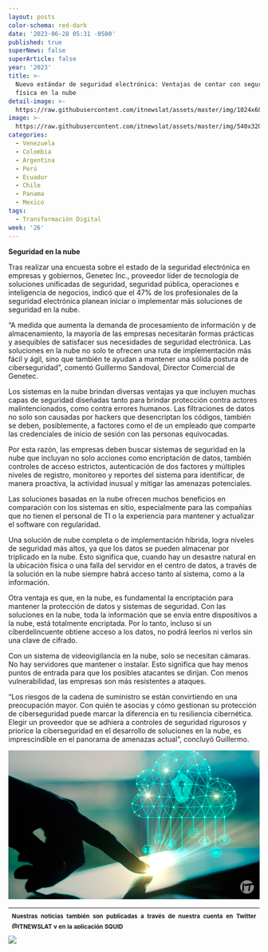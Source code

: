 ```yaml
---
layout: posts
color-schema: red-dark
date: '2023-06-28 05:31 -0500'
published: true
superNews: false
superArticle: false
year: '2023'
title: >-
  Nuevo estándar de seguridad electrónica: Ventajas de contar con seguridad
  física en la nube
detail-image: >-
  https://raw.githubusercontent.com/itnewslat/assets/master/img/1024x680/tablet-de-nube-segura-g.jpg
image: >-
  https://raw.githubusercontent.com/itnewslat/assets/master/img/540x320/tablet-de-nube-segura-p.jpg
categories:
  - Venezuela
  - Colombia
  - Argentina
  - Perú
  - Ecuador
  - Chile
  - Panama
  - Mexico
tags:
  - Transformación Digital
week: '26'
---
```

**Seguridad en la nube**

Tras realizar una encuesta sobre el estado de la seguridad electrónica en empresas y gobiernos, Genetec Inc., proveedor líder de tecnología de soluciones unificadas de seguridad, seguridad pública, operaciones e inteligencia de negocios, indicó que el 47% de los profesionales de la seguridad electrónica planean iniciar o implementar más soluciones de seguridad en la nube.

“A medida que aumenta la demanda de procesamiento de información y de almacenamiento, la mayoría de las empresas necesitarán formas prácticas y asequibles de satisfacer sus necesidades de seguridad electrónica. Las soluciones en la nube no solo te ofrecen una ruta de implementación más fácil y ágil, sino que también te ayudan a mantener una sólida postura de ciberseguridad”, comentó Guillermo Sandoval, Director Comercial de Genetec.

Los sistemas en la nube brindan diversas ventajas ya que incluyen muchas capas de seguridad diseñadas tanto para brindar protección contra actores malintencionados, como contra errores humanos. Las filtraciones de datos no solo son causadas por hackers que desencriptan los códigos, también se deben, posiblemente, a factores como el de un empleado que comparte las credenciales de inicio de sesión con las personas equivocadas. 

Por esta razón, las empresas deben buscar sistemas de seguridad en la nube que incluyan no solo acciones como encriptación de datos, también controles de acceso estrictos, autenticación de dos factores y múltiples niveles de registro, monitoreo y reportes del sistema para identificar, de manera proactiva, la actividad inusual y mitigar las amenazas potenciales.

Las soluciones basadas en la nube ofrecen muchos beneficios en comparación con los sistemas en sitio, especialmente para las compañías que no tienen el personal de TI o la experiencia para mantener y actualizar el software con regularidad.

Una solución de nube completa o de implementación híbrida, logra niveles de seguridad más altos, ya que los datos se pueden almacenar por triplicado en la nube. Esto significa que, cuando hay un desastre natural en la ubicación física o una falla del servidor en el centro de datos, a través de la solución en la nube siempre habrá acceso tanto al sistema, como a la información.

Otra ventaja es que, en la nube, es fundamental la encriptación para mantener la protección de datos y sistemas de seguridad. Con las soluciones en la nube, toda la información que se envía entre dispositivos a la nube, está totalmente encriptada. Por lo tanto, incluso si un ciberdelincuente obtiene acceso a los datos, no podrá leerlos ni verlos sin una clave de cifrado.

Con un sistema de videovigilancia en la nube, solo se necesitan cámaras. No hay servidores que mantener o instalar. Esto significa que hay menos puntos de entrada para que los posibles atacantes se dirijan. Con menos vulnerabilidad, las empresas son más resistentes a ataques.

“Los riesgos de la cadena de suministro se están convirtiendo en una preocupación mayor. Con quién te asocias y cómo gestionan su protección de ciberseguridad puede marcar la diferencia en tu resiliencia cibernética. Elegir un proveedor que se adhiera a controles de seguridad rigurosos y priorice la ciberseguridad en el desarrollo de soluciones en la nube, es imprescindible en el panorama de amenazas actual”, concluyó Guillermo.

![](https://raw.githubusercontent.com/itnewslat/assets/master/img/540x320/tablet-de-nube-segura-p.jpg)

<table style="height: 42px;" width="569">
<tbody>
<tr>
<td style="text-align: justify;"><sub><strong>Nuestras noticias también son publicadas a través de nuestra cuenta en Twitter <a href="https://twitter.com/itnewslat?lang=es">@ITNEWSLAT</a> y en la aplicación <a href="https://squidapp.co/en/">SQUID</a></strong></sub></td>
</tr>
</tbody>
</table>
<img src="https://tracker.metricool.com/c3po.jpg?hash=56f88a41e39ab42c063cc51676587a04"/>